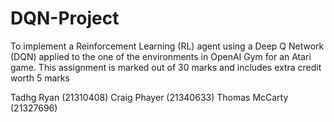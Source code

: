 # DQN-Project

To implement a Reinforcement Learning (RL) agent using a Deep Q Network (DQN) applied to the
one of the environments in OpenAI Gym for an Atari game. This assignment is marked out of 30 marks
and includes extra credit worth 5 marks

Tadhg Ryan (21310408)
Craig Phayer (21340633)
Thomas McCarty (21327696)
